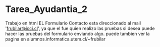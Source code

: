 Tarea_Ayudantia_2
=================

Trabajo en html
EL Formulario Contacto esta direccionado al mail 'frubilar@icci.cl', ya que el fue quien realizo las pruebas
si desea puede hacer las pruebas del formulario enviando algo.
puede tambien ver la pagina en alumnos.informatica.utem.cl/~frubilar
